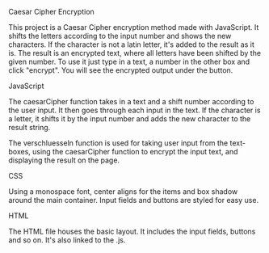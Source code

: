 Caesar Cipher Encryption


This project is a Caesar Cipher encryption method made with JavaScript. It shifts the letters according to the input number and shows the new characters. If the character is not a latin letter, it's added to the result as it is. The result is an encrypted text, where all letters have been shifted by the given number.
To use it just type in a text, a number in the other box and click "encrypt". You will see the encrypted output under the button.

JavaScript

The caesarCipher function takes in a text and a shift number according to the user input. It then goes through each input in the text. If the character is a letter, it shifts it by the input number and adds the new character to the result string. 

The verschluesseln function is used for taking user input from the text-boxes, using the caesarCipher function to encrypt the input text, and displaying the result on the page.

CSS

Using a monospace font, center aligns for the items and box shadow around the main container. Input fields and buttons are styled for easy use.

HTML

The HTML file houses the basic layout. It includes the input fields, buttons and so on. It's also linked to the .js.

